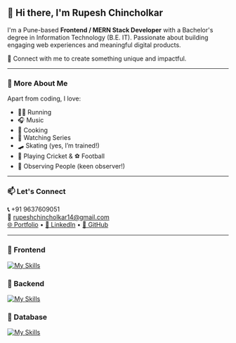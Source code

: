 ## 👋 Hi there, I'm Rupesh Chincholkar

I'm a Pune-based **Frontend / MERN Stack Developer** with a Bachelor's degree in Information Technology (B.E. IT). Passionate about building engaging web experiences and meaningful digital products.

🔗 Connect with me to create something unique and impactful.

---

### 💬 More About Me

Apart from coding, I love:
- 🏃‍♂️ Running
- 🎧 Music
- 🍳 Cooking
- 🎥 Watching Series
- 🛹 Skating (yes, I’m trained!)
- 🏏 Playing Cricket & ⚽ Football
- 👀 Observing People (keen observer!)

---

### 📫 Let's Connect

**📞** +91 9637609051  
**📧** rupeshchincholkar14@gmail.com  
[🌐 Portfolio](https://r1414a.github.io/portfolio-website/) • [💼 LinkedIn](https://www.linkedin.com/in/rupesh-chincholkar-08bb7612b/) • [🐙 GitHub](https://github.com/r1414a)

---

### 💬 Frontend

[![My Skills](https://skillicons.dev/icons?i=html,css,js,react,nextjs,tailwind)](https://skillicons.dev)

### 💬 Backend

[![My Skills](https://skillicons.dev/icons?i=nodejs,express,pug)](https://skillicons.dev)

### 💬 Database

[![My Skills](https://skillicons.dev/icons?i=mongodb,mysql)](https://skillicons.dev)
